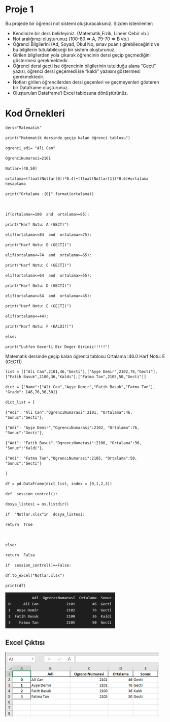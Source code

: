 # Proje 1

Bu projede bir öğrenci not sistemi oluşturacaksınız. Sizden istenilenler:
-    Kendinize bir ders belirleyiniz. (Matematik,Fizik, Lineer Cebir vb.)
-   Not aralığınızı oluşturunuz (100-80 ⇒ A, 79-70 ⇒ B vb.)
-   Öğrenci Bilgilerini (Ad, Soyad, Okul No, sınav puanı) girebileceğiniz ve bu bilgilerin tutulabileceği bir sistem oluşturunuz.
-   Girilen bilgilerden yola çıkarak öğrencinin dersi geçip geçmediğini göstermesi gerekmektedir.
-   Öğrenci dersi geçti ise öğrencinin bilgilerinin tutulduğu alana “Geçti” yazısı, öğrenci dersi geçemedi ise “kaldı” yazısını göstermesi gerekmektedir.
-   Notları girilen öğrencilerden dersi geçenleri ve geçmeyenleri gösteren bir Dataframe oluşturunuz.
-   Oluşturulan Dataframe’i Excel tablosuna dönüştürünüz.

# Kod Örnekleri

    ders="Matematik"
    
    print("Matematik dersinde geçip kalan öğrenci tablosu")
    
    ogrenci_adi= "Ali Can"
    
    OgrenciNumarasi=2101
    
    Notlar=[40,50]
    
    ortalama=(float(Notlar[0])*0.4)+(float(Notlar[1])*0.6)#ortalama hesaplama
    
    print("Ortalama :{0}".format(ortalama))
    
      
    
    if(ortalama<=100  and  ortalama>=85):
    
    print("Harf Notu: A (GECT)")
    
    elif(ortalama<=84  and  ortalama>=75):
    
    print("Harf Notu: B (GECTİ)")
    
    elif(ortalama<=74  and  ortalama>=65):
    
    print("Harf Notu: C (GECTİ)")
    
    elif(ortalama<=64  and  ortalama>=55):
    
    print("Harf Notu: D (GECTİ)")
    
    elif(ortalama<=54  and  ortalama>=45):
    
    print("Harf Notu: E (GECTİ)")
    
    elif(ortalama<=44):
    
    print("Harf Notu: F (KALDI!)")
    
    else:
    
    print("Lutfen Gecerli Bir Deger Giriniz!!!!!")
Matematik dersinde geçip kalan öğrenci tablosu
Ortalama :46.0 
Harf Notu: E (GECTİ)


    list = [["Ali Can",2101,46,"Gecti"],["Ayşe Demir",2102,76,"Gecti"],["Fatih Basuk",2100,36,"Kaldı"],["Fatma Tan",2105,50,"Gecti"]]
    
    dict = {"Name":["Ali Can","Ayşe Demir","Fatih Basuk","Fatma Tan"], "Grade": [46,76,36,50]}
    
    dict_list = [
    
    {"Adi": "Ali Can","OgrencıNumarasi":2101, "Ortalama":46, "Sonuc":"Gecti"},
    
    {"Adi": "Ayşe Demir","OgrencıNumarasi":2102, "Ortalama":76, "Sonuc":"Gecti"},
    
    {"Adi": "Fatih Basuk","OgrencıNumarasi":2100, "Ortalama":36, "Sonuc":"Kaldi"},
    
    {"Adi": "Fatma Tan","OgrencıNumarasi":2105, "Ortalama":50, "Sonuc":"Gecti"}
    
    ]
    
    df = pd.DataFrame(dict_list, index = [0,1,2,3])
    
    def  session_control():
    
    dosya_listesi = os.listdir()
    
    if  "Notlar.xlsx"in  dosya_listesi:
    
    return  True
    
      
    
    else:
    
    return  False
    
    if  session_control()==False:
    
    df.to_excel("Notlar.xlsx")
    
    print(df)


![enter image description here](https://github.com/tubabalkan/GlobalAIHub-Homework/blob/main/ckt1.png)
## Excel Çıktısı
![enter image description here](https://github.com/tubabalkan/GlobalAIHub-Homework/blob/main/%C3%96rnek-%C3%87%C4%B1kt%C4%B1.png)



